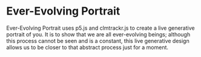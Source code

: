 # Ever-Evolving Portrait
Ever-Evolving Portrait uses p5.js and clmtrackr.js to create a live generative portrait of you. It is to show that we are all ever-evolving beings; although this process cannot be seen and is a constant, this live generative design allows us to be closer to that abstract process just for a moment.  
